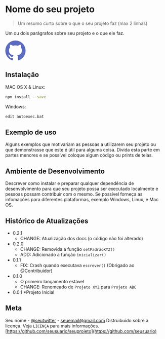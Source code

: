 # Nome do seu projeto
> Um resumo curto sobre o que o seu projeto faz (max 2 linhas)

Um ou dois parágrafos sobre  seu projeto e o que ele faz.


![Screenshot do projeto](github.png "screenshot do projeto") 

## Instalação

MAC OS X & Linux:

```sh
npm install --save
```

Windows: 

```sh
edit autoexec.bat
```

## Exemplo de uso

Alguns exemplos que motivariam as pessoas a utilizarem seu projeto ou que demonstrasse que este é útil para alguma coisa. Divida esta parte em partes menores e se possível coloque algum código ou prints de telas.

## Ambiente de Desenvolvimento

Descrever como instalar e preparar qualquer dependência de desenvolvimento para que seu projeto possa ser executado localmente e pessoas possam contribuir com o mesmo. Se possível forneça as infomações para diferentes plataformas, exemplo Windows, Linux, e Mac OS.

## Histórico de Atualizações

* 0.2.1
    * CHANGE: Atualização dos docs (o código não foi alterado)
* 0.2.0
    * CHANGE: Removida a função `setPadrãoXYZ()`
    * ADD: Adicionado a função `ìnicializar()`    
* 0.1.1
    * FIX: Crash quando executava `escrever()` (Obrigado ao @Contribuidor)
* 0.1.0
    * O primeiro lançamento estável
    * CHANGE: Renomeado de `Projeto XYZ` para `Projeto ABC`
* 0.0.1
    *Projeto Inicial

## Meta

Seu nome - [@seutwitter](https://twitter.com/seutwitter) - seuemail@gmail.com
Distruibuido sobre a licença. Veja `LICENÇA` para mais informações.
[https://github.com/seusuario/seuprojeto](https://github.com/seusuario)